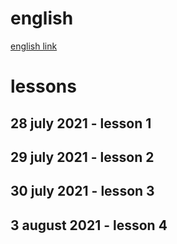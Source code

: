 # english

[english link](https://www.youtube.com/watch?v=rtdU7Ti-fJ8&list=PLOwrlT5zL6C0zESff8kyh6CQDUUVU44aI)

# lessons

## 28 july 2021 - lesson 1

## 29 july 2021 - lesson 2

## 30 july 2021 - lesson 3

## 3 august 2021 - lesson 4